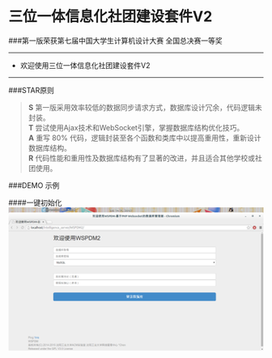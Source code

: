 # 三位一体信息化社团建设套件V2
###第一版荣获第七届中国大学生计算机设计大赛 全国总决赛一等奖

---

* 欢迎使用三位一体信息化社团建设套件V2

---

###STAR原则

> **S** 第一版采用效率较低的数据同步请求方式，数据库设计冗余，代码逻辑未封装。  
> **T** 尝试使用Ajax技术和WebSocket引擎，掌握数据库结构优化技巧。  
> **A** 重写 80% 代码，逻辑封装至各个函数和类库中以提高重用性，重新设计数据库结构。  
> **R** 代码性能和重用性及数据库结构有了显著的改进，并且适合其他学校或社团使用。  

###DEMO 示例

####一键初始化
![一键初始化](https://github.com/SUTFutureCoder/intelligence_server/blob/master/example-img/WSPDM2_01.png?raw=true)